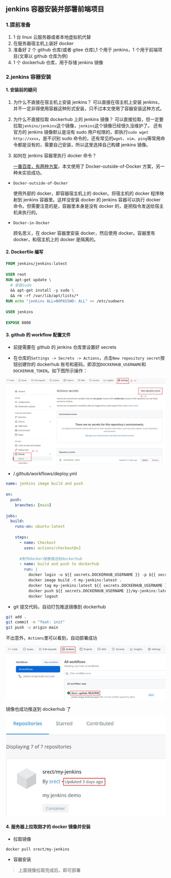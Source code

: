 ## jenkins 容器安装并部署前端项目

### 1.提前准备

1. 1 台 linux 云服务器或者本地虚拟机代替
2. 在服务器宿主机上装好 docker
3. 准备好 2 个 github 仓库(或者 gitee 仓库),1 个用于 jenkins，1 个用于前端项目(文章以 github 仓库为例)
4. 1 个 dockerhub 仓库，用于存储 jenkins 镜像

### 2.jenkins 容器安装

#### 1. 安装前的疑问

1. 为什么不直接在宿主机上安装 jenkins？
   可以直接在宿主机上安装 jenkins，并不一定非得使用容器这种形式安装，只不过本文使用了容器安装这种方式。

2. 为什么不直接拉取 dockerhub 上的 jenkins 镜像？
   可以直接拉取，但一定要拉取`jenkins/jenkins`这个镜像，`jenkins`这个镜像已经很久没维护了。
   还有官方的 jenkins 镜像默认是没有 sudo 用户权限的，即执行`sudo wget http://xxxx`，是不识别 sudo 命令的，还有常见的`wget`、`vim`、`ping`等常用命令都是没有的，需要自己安装，所以这里选择自己构建 jenkins 镜像。

3. 如何在 jenkins 容器里执行 docker 命令？

   [一番百度，有两种方案](http://www.up4dev.com/2018/11/27/run-docker-by-jenkins-in-docker/)，本文使用了 Docker-outside-of-Docker 方案，另一种未实验成功。

- `Docker-outside-of-Docker`

  使用外部的 docker，即容器宿主机上的 docker。将宿主机的 docker 程序映射到 jenkins 容器里。这样没安装 docker 的 jenkins 容器可以执行 docker 命令。但需要注意的是，容器里本身是没有 docker 的，是把指令发送给宿主机来执行的。

- `Docker-in-Docker`

  顾名思义，在 docker 容器里安装 docker，然后使用 docker。容器里有 docker，和宿主机上的 docker 是隔离的。

#### 2. Dockerfile 编写

```Dockerfile
FROM jenkins/jenkins:latest

USER root
RUN apt-get update \
  # 安装sudo
  && apt-get install -y sudo \
  && rm -rf /var/lib/apt/lists/*
RUN echo "jenkins ALL=NOPASSWD: ALL" >> /etc/sudoers

USER jenkins

EXPOSE 8080
```

#### 3. github 的 workflow 配置文件

- 前提需要在 github 的 jenkins 仓库里设置好 secrets

- 在仓库的`Settings -> Secrets -> Actions`，点击`New repository secret`按钮创建你的 dockerhub 账号和密码，即添加`DOCKERHUB_USERNAME`和`DOCKERHUB_TOKEN`。如下图所示操作：

![add secrets](/assets/img/add-secrets.jpg)

- /.github/workflows/deploy.yml

```yml
name: jenkins image build and push

on:
  push:
    branches: [main]

jobs:
  build:
    runs-on: ubuntu-latest

    steps:
      - name: Checkout
        uses: actions/checkout@v2

      #制作docker镜像推送到dockerhub
      - name: build and push to dockerhub
        run: |
          docker login -u ${{ secrets.DOCKERHUB_USERNAME }} -p ${{ secrets.DOCKERHUB_TOKEN }}
          docker image build -t my-jenkins:latest .
          docker tag my-jenkins:latest ${{ secrets.DOCKERHUB_USERNAME }}/my-jenkins:latest
          docker push ${{ secrets.DOCKERHUB_USERNAME }}/my-jenkins:latest
          docker logout
```

- git 提交代码，自动打包推送镜像到 dockerhub

```bash
git add .
git commit -m "feat: init"
git push -u origin main
```

不出意外，`Actions`里可以看到，自动部署成功

![workflows](./assets/img/workflows.jpg)

镜像也成功推送到 dockerhub 了

![myjebkins](./assets/img/myjebkins.jpg)

#### 4. 服务器上拉取刚才的 docker 镜像并安装

- 拉取镜像

```
docker pull srect/my-jenkins
```

- 容器安装

> 上面镜像拉取完成后，即可部署
